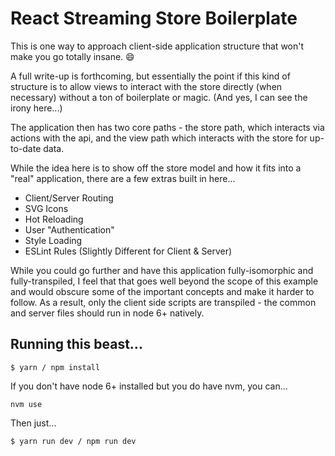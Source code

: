 # React Streaming Store Boilerplate

This is one way to approach client-side application structure that won't make you go totally insane. :smile:

A full write-up is forthcoming, but essentially the point if this kind of structure is to allow views to interact with the store directly (when necessary) without a ton of boilerplate or magic. (And yes, I can see the irony here...)

The application then has two core paths - the store path, which interacts via actions with the api, and the view path which interacts with the store for up-to-date data.

While the idea here is to show off the store model and how it fits into a "real" application, there are a few extras built in here...

 - Client/Server Routing
 - SVG Icons
 - Hot Reloading
 - User "Authentication"
 - Style Loading
 - ESLint Rules (Slightly Different for Client & Server)

While you could go further and have this application fully-isomorphic and fully-transpiled, I feel that that goes well beyond the scope of this example and would obscure some of the important concepts and make it harder to follow.  As a result, only the client side scripts are transpiled - the common and server files should run in node 6+ natively.


## Running this beast...

```
$ yarn / npm install
```

If you don't have node 6+ installed but you do have nvm, you can...
```
nvm use
```

Then just...

```
$ yarn run dev / npm run dev
```

